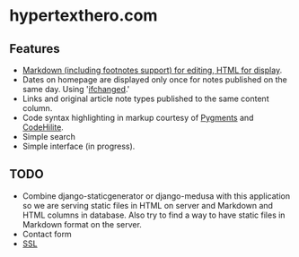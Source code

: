 # hypertexthero.com

Features
----

- [Markdown (including footnotes support) for editing, HTML for display](https://code.djangoproject.com/wiki/UsingMarkup).
- Dates on homepage are displayed only once for notes published on the same day. Using '[ifchanged](https://docs.djangoproject.com/en/dev/ref/templates/builtins/?from=olddocs#ifchanged).'
- Links and original article note types published to the same content column.
- Code syntax highlighting in markup courtesy of [Pygments](http://pygments.org/) and [CodeHilite](http://freewisdom.org/projects/python-markdown/CodeHilite).
- Simple search
- Simple interface (in progress).


## TODO

- Combine django-staticgenerator or django-medusa with this application so we are serving static files in HTML on server and Markdown and HTML columns in database. Also try to find a way to have static files in Markdown format on the server.
- Contact form
- [SSL](https://www.tbray.org/ongoing/When/201x/2012/12/02/HTTPS)
